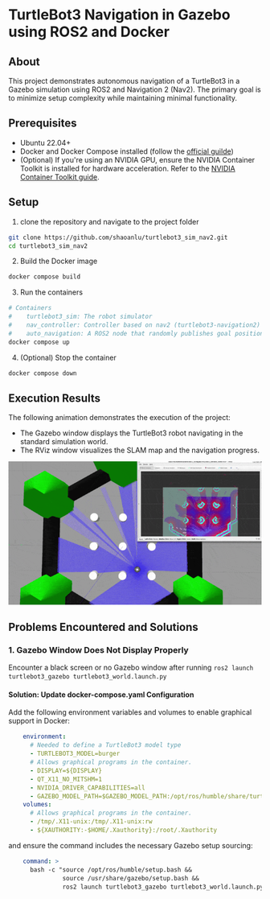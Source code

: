 # TurtleBot3 Navigation in Gazebo using ROS2 and Docker
## About
This project demonstrates autonomous navigation of a TurtleBot3 in a Gazebo simulation using ROS2 and Navigation 2 (Nav2). The primary goal is to minimize setup complexity while maintaining minimal functionality.

## Prerequisites
- Ubuntu 22.04+
- Docker and Docker Compose installed (follow the [official guilde](https://docs.docker.com/engine/install/ubuntu/))
- (Optional) If you're using an NVIDIA GPU, ensure the NVIDIA Container Toolkit is installed for hardware acceleration. Refer to the [NVIDIA Container Toolkit guide](https://docs.nvidia.com/datacenter/cloud-native/container-toolkit/install-guide.html).

## Setup
1. clone the repository and navigate to the project folder
```bash
git clone https://github.com/shaoanlu/turtlebot3_sim_nav2.git
cd turtlebot3_sim_nav2
```
2. Build the Docker image
```bash
docker compose build
```
3. Run the containers
```bash
# Containers
#    turtlebot3_sim: The robot simulator
#    nav_controller: Controller based on nav2 (turtlebot3-navigation2)
#    auto_navigation: A ROS2 node that randomly publishes goal positions for the robot to follow.
docker compose up
```
4. (Optional) Stop the container
```bash
docker compose down
```

## Execution Results
The following animation demonstrates the execution of the project:
- The Gazebo window displays the TurtleBot3 robot navigating in the standard simulation world.
- The RViz window visualizes the SLAM map and the navigation progress.

![](assets/demo_tb3_gz_nav2.gif)

## Problems Encountered and Solutions
### 1. Gazebo Window Does Not Display Properly
Encounter a black screen or no Gazebo window after running `ros2 launch turtlebot3_gazebo turtlebot3_world.launch.py`

#### Solution: Update docker-compose.yaml Configuration
Add the following environment variables and volumes to enable graphical support in Docker:
```yaml
    environment:
      # Needed to define a TurtleBot3 model type
      - TURTLEBOT3_MODEL=burger
      # Allows graphical programs in the container.
      - DISPLAY=${DISPLAY}
      - QT_X11_NO_MITSHM=1
      - NVIDIA_DRIVER_CAPABILITIES=all
      - GAZEBO_MODEL_PATH=$GAZEBO_MODEL_PATH:/opt/ros/humble/share/turtlebot3_gazebo/models
    volumes:
      # Allows graphical programs in the container.
      - /tmp/.X11-unix:/tmp/.X11-unix:rw
      - ${XAUTHORITY:-$HOME/.Xauthority}:/root/.Xauthority
```
and ensure the command includes the necessary Gazebo setup sourcing:
```yaml
    command: >
      bash -c "source /opt/ros/humble/setup.bash &&
               source /usr/share/gazebo/setup.bash &&
               ros2 launch turtlebot3_gazebo turtlebot3_world.launch.py"
```
